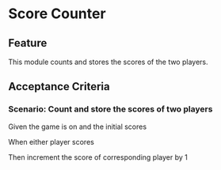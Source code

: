 # Score Counter

## Feature

This module counts and stores the scores of the two players.

## Acceptance Criteria

### Scenario: Count and store the scores of two players

  Given the game is on and the initial scores

  When either player scores

  Then increment the score of corresponding player by 1

